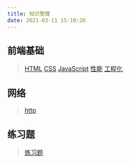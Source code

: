 ```yaml
---
title: 知识整理
date: 2021-03-11 15:10:20
---
```


## 前端基础
>[HTML](/All/html "HTML")
>[CSS](/All/css "CSS")
>[JavaScript](/All/js "javaScript")
>[性能](/All/ "性能")
>[工程化](/All/engineering "工程化")

## 网络
>[http](/All/http "http")

## 练习题
>[练习题](/All/practice "练习题")
